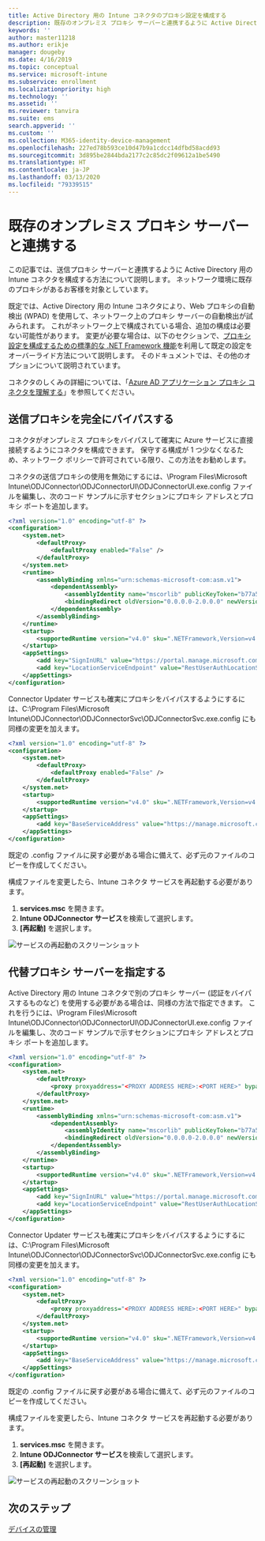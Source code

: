 ```yaml
---
title: Active Directory 用の Intune コネクタのプロキシ設定を構成する
description: 既存のオンプレミス プロキシ サーバーと連携するように Active Directory 用の Intune コネクタを構成する方法について説明します。
keywords: ''
author: master11218
ms.author: erikje
manager: dougeby
ms.date: 4/16/2019
ms.topic: conceptual
ms.service: microsoft-intune
ms.subservice: enrollment
ms.localizationpriority: high
ms.technology: ''
ms.assetid: ''
ms.reviewer: tanvira
ms.suite: ems
search.appverid: ''
ms.custom: ''
ms.collection: M365-identity-device-management
ms.openlocfilehash: 227ed78b593ce10d47b9a1cdcc14dfbd58acdd93
ms.sourcegitcommit: 3d895be2844bda2177c2c85dc2f09612a1be5490
ms.translationtype: HT
ms.contentlocale: ja-JP
ms.lasthandoff: 03/13/2020
ms.locfileid: "79339515"
---
```

# <a name="work-with-existing-on-premises-proxy-servers"></a>既存のオンプレミス プロキシ サーバーと連携する

この記事では、送信プロキシ サーバーと連携するように Active Directory 用の Intune コネクタを構成する方法について説明します。 ネットワーク環境に既存のプロキシがあるお客様を対象としています。

既定では、Active Directory 用の Intune コネクタにより、Web プロキシの自動検出 (WPAD) を使用して、ネットワーク上のプロキシ サーバーの自動検出が試みられます。 これがネットワーク上で構成されている場合、追加の構成は必要ない可能性があります。  変更が必要な場合は、以下のセクションで、[プロキシ設定を構成するための標準的な .NET Framework 機能](https://docs.microsoft.com/dotnet/framework/configure-apps/file-schema/network/defaultproxy-element-network-settings)を利用して既定の設定をオーバーライド方法について説明します。  そのドキュメントでは、その他のオプションについて説明されています。

コネクタのしくみの詳細については、「[Azure AD アプリケーション プロキシ コネクタを理解する](https://docs.microsoft.com/azure/active-directory/manage-apps/application-proxy-connectors)」を参照してください。

## <a name="completely-bypass-outbound-proxies"></a>送信プロキシを完全にバイパスする

コネクタがオンプレミス プロキシをバイパスして確実に Azure サービスに直接接続するようにコネクタを構成できます。 保守する構成が 1 つ少なくなるため、ネットワーク ポリシーで許可されている限り、この方法をお勧めします。

コネクタの送信プロキシの使用を無効にするには、\Program Files\Microsoft Intune\ODJConnector\ODJConnectorUI\ODJConnectorUI.exe.config ファイルを編集し、次のコード サンプルに示すセクションにプロキシ アドレスとプロキシ ポートを追加します。

```xml
<?xml version="1.0" encoding="utf-8" ?>
<configuration>
    <system.net>  
        <defaultProxy>   
            <defaultProxy enabled="False" /> 
        </defaultProxy>  
    </system.net>
    <runtime>
        <assemblyBinding xmlns="urn:schemas-microsoft-com:asm.v1">
            <dependentAssembly>
                <assemblyIdentity name="mscorlib" publicKeyToken="b77a5c561934e089" culture="neutral"/>
                <bindingRedirect oldVersion="0.0.0.0-2.0.0.0" newVersion="4.6.0.0" />
            </dependentAssembly>
        </assemblyBinding>
    </runtime>
    <startup> 
        <supportedRuntime version="v4.0" sku=".NETFramework,Version=v4.6" />
    </startup>
    <appSettings>
        <add key="SignInURL" value="https://portal.manage.microsoft.com/Home/ClientLogon"/>
        <add key="LocationServiceEndpoint" value="RestUserAuthLocationService/RestUserAuthLocationService/ServiceAddresses"/>
    </appSettings>
</configuration>
```

Connector Updater サービスも確実にプロキシをバイパスするようにするには、C:\Program Files\Microsoft Intune\ODJConnector\ODJConnectorSvc\ODJConnectorSvc.exe.config にも同様の変更を加えます。

```xml
<?xml version="1.0" encoding="utf-8" ?>
<configuration>
    <system.net>  
        <defaultProxy>
            <defaultProxy enabled="False" /> 
        </defaultProxy>  
    </system.net>
    <startup>
        <supportedRuntime version="v4.0" sku=".NETFramework,Version=v4.6" />
    </startup>
    <appSettings>
        <add key="BaseServiceAddress" value="https://manage.microsoft.com/" />
    </appSettings>
</configuration>
```

既定の .config ファイルに戻す必要がある場合に備えて、必ず元のファイルのコピーを作成してください。

構成ファイルを変更したら、Intune コネクタ サービスを再起動する必要があります。 

1. **services.msc** を開きます。
2. **Intune ODJConnector サービス**を検索して選択します。
3. **[再起動]** を選択します。

![サービスの再起動のスクリーンショット](./media/autopilot-hybrid-connector-proxy/service-restart.png)


## <a name="specifying-an-alternative-proxy-server"></a>代替プロキシ サーバーを指定する

Active Directory 用の Intune コネクタで別のプロキシ サーバー (認証をバイパスするものなど) を使用する必要がある場合は、同様の方法で指定できます。 これを行うには、\Program Files\Microsoft Intune\ODJConnector\ODJConnectorUI\ODJConnectorUI.exe.config ファイルを編集し、次のコード サンプルで示すセクションにプロキシ アドレスとプロキシ ポートを追加します。

```xml
<?xml version="1.0" encoding="utf-8" ?>
<configuration>
    <system.net>  
        <defaultProxy>   
            <proxy proxyaddress="<PROXY ADDRESS HERE>:<PORT HERE>" bypassonlocal="True" usesystemdefault="True"/>   
        </defaultProxy>  
    </system.net>
    <runtime>
        <assemblyBinding xmlns="urn:schemas-microsoft-com:asm.v1">
            <dependentAssembly>
                <assemblyIdentity name="mscorlib" publicKeyToken="b77a5c561934e089" culture="neutral"/>
                <bindingRedirect oldVersion="0.0.0.0-2.0.0.0" newVersion="4.6.0.0" />
            </dependentAssembly>
        </assemblyBinding>
    </runtime>
    <startup> 
        <supportedRuntime version="v4.0" sku=".NETFramework,Version=v4.6" />
    </startup>
    <appSettings>
        <add key="SignInURL" value="https://portal.manage.microsoft.com/Home/ClientLogon"/>
        <add key="LocationServiceEndpoint" value="RestUserAuthLocationService/RestUserAuthLocationService/ServiceAddresses"/>
    </appSettings>
</configuration>
```

Connector Updater サービスも確実にプロキシをバイパスするようにするには、C:\Program Files\Microsoft Intune\ODJConnector\ODJConnectorSvc\ODJConnectorSvc.exe.config にも同様の変更を加えます。

```xml
<?xml version="1.0" encoding="utf-8" ?>
<configuration>
    <system.net>  
        <defaultProxy>   
            <proxy proxyaddress="<PROXY ADDRESS HERE>:<PORT HERE>" bypassonlocal="True" usesystemdefault="True"/>   
        </defaultProxy>  
    </system.net>
    <startup>
        <supportedRuntime version="v4.0" sku=".NETFramework,Version=v4.6" />
    </startup>
    <appSettings>
        <add key="BaseServiceAddress" value="https://manage.microsoft.com/" />
    </appSettings>
</configuration>
```

既定の .config ファイルに戻す必要がある場合に備えて、必ず元のファイルのコピーを作成してください。

構成ファイルを変更したら、Intune コネクタ サービスを再起動する必要があります。 

1. **services.msc** を開きます。
2. **Intune ODJConnector サービス**を検索して選択します。
3. **[再起動]** を選択します。

![サービスの再起動のスクリーンショット](./media/autopilot-hybrid-connector-proxy/service-restart.png)


## <a name="next-steps"></a>次のステップ

[デバイスの管理](../remote-actions/device-management.md)

